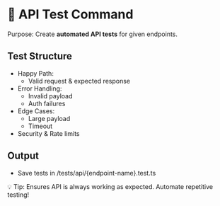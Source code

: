 # 🔬 API Test Command

Purpose: Create **automated API tests** for given endpoints.

## Test Structure
- Happy Path:
  - Valid request & expected response
- Error Handling:
  - Invalid payload
  - Auth failures
- Edge Cases:
  - Large payload
  - Timeout
- Security & Rate limits

## Output
- Save tests in /tests/api/{endpoint-name}.test.ts

💡 Tip: Ensures API is always working as expected. Automate repetitive testing!